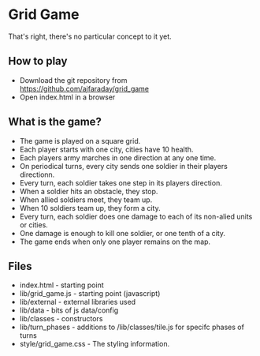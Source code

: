 # Grid Game

That's right, there's no particular concept to it yet.

## How to play

* Download the git repository from https://github.com/ajfaraday/grid_game
* Open index.html in a browser  

## What is the game?

* The game is played on a square grid.
* Each player starts with one city, cities have 10 health.
* Each players army marches in one direction at any one time.
* On periodical turns, every city sends one soldier in their players directionn.
* Every turn, each soldier takes one step in its players direction.
* When a soldier hits an obstacle, they stop.
* When allied soldiers meet, they team up.
* When 10 soldiers team up, they form a city.
* Every turn, each soldier does one damage to each of its non-alied units or cities.
* One damage is enough to kill one soldier, or one tenth of a city.
* The game ends when only one player remains on the map.

## Files

* index.html - starting point
* lib/grid_game.js - starting point (javascript)
* lib/external - external libraries used
* lib/data - bits of js data/config
* lib/classes - constructors
* lib/turn_phases - additions to /lib/classes/tile.js for specifc phases of turns
* style/grid_game.css - The styling information.
